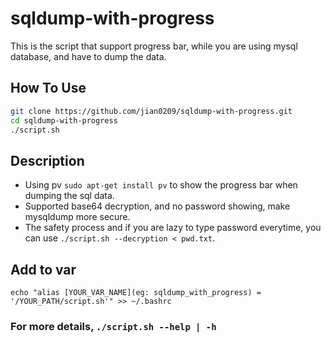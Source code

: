 # sqldump-with-progress
This is the script that support progress bar, while you are using mysql database, and have to dump the data.

## How To Use
```sh
git clone https://github.com/jian0209/sqldump-with-progress.git
cd sqldump-with-progress
./script.sh
```


## Description
- Using pv `sudo apt-get install pv` to show the progress bar when dumping the sql data.
- Supported base64 decryption, and no password showing, make mysqldump more secure.
- The safety process and if you are lazy to type password everytime, you can use `./script.sh --decryption < pwd.txt`.

## Add to var
`echo "alias [YOUR_VAR_NAME](eg: sqldump_with_progress) = '/YOUR_PATH/script.sh'" >> ~/.bashrc`

### For more details, `./script.sh --help | -h`

